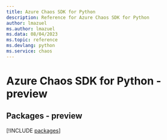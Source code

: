 ```yaml
---
title: Azure Chaos SDK for Python
description: Reference for Azure Chaos SDK for Python
author: lmazuel
ms.author: lmazuel
ms.data: 08/04/2023
ms.topic: reference
ms.devlang: python
ms.service: chaos
---
```

# Azure Chaos SDK for Python - preview
## Packages - preview
[!INCLUDE [packages](chaos-index.md)]